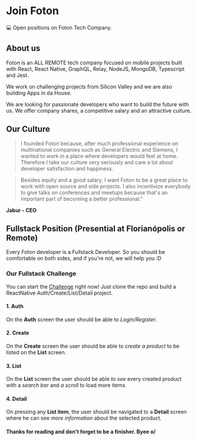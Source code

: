 # Join Foton
💻 Open positions on Foton Tech Company.

## About us
Foton is an ALL REMOTE tech company focused on mobile projects built with React, React Native, GraphQL, Relay, NodeJS, MongoDB, Typescript and Jest.

We work on challenging projects from Silicon Valley and we are also building Apps in da House.

We are looking for passionate developers who want to build the future with us.
We offer company shares, a competitive salary and an attractive culture.

## Our Culture
> I founded Foton because, after much professional experience on multinational companies such as General Electric and Siemens, I wanted to work in a place where developers would feel at home. Therefore I take our culture very seriously and care a lot about developer satisfaction and happiness.

> Besides equity and a good salary, I want Foton to be a great place to work with open source and side projects. I also incentivize everybody to give talks on conferences and meetups because that's an important part of becoming a better professional."

__Jabur - CEO__

## Fullstack Position (Presential at Florianópolis or Remote)
Every Foton developer is a Fullstack Developer. So you should be comfortable on both sides, and if you're not, we will help you :D

### Our Fullstack Challenge
You can start the [Challenge](https://github.com/FotonTech/Challenge) right now! Just clone the repo and build a ReactNative Auth/Create/List/Detail project.

#### 1. Auth

On the __Auth__ screen the user should be able to *Login/Register*.

#### 2. Create

On the __Create__ screen the user should be able to *create a product* to be listed on the __List__ screen.

#### 3. List

On the __List__ screen the user should be able *to see* every created product with a *search bar* and *a scroll* to load more items.

#### 4. Detail

On pressing any __List item__, the user should be navigated to a __Detail__ screen where he can see *more information* about the selected product.

#### Thanks for reading and don't forget to be a finisher. Byee o/
